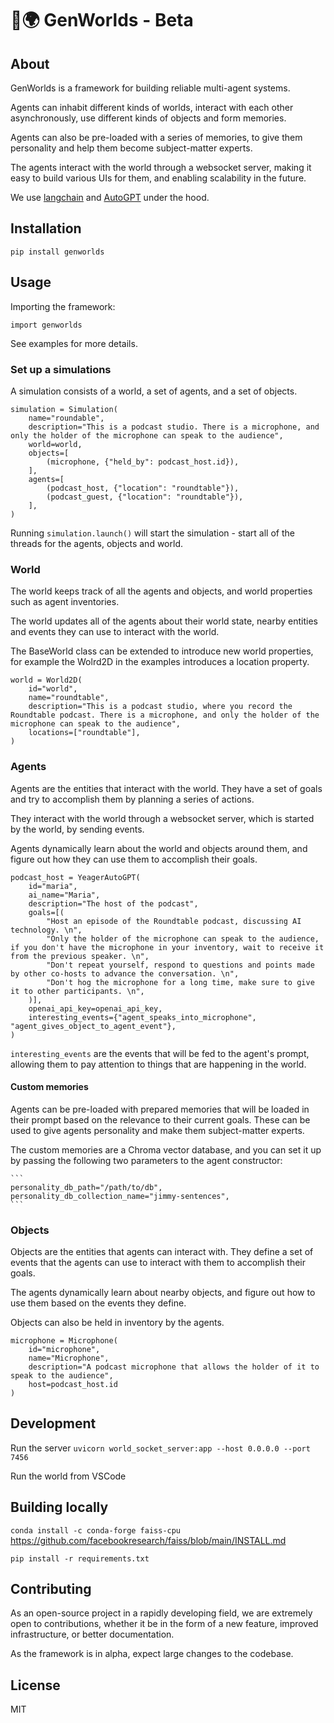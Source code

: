 # 🧬🌍 GenWorlds - Beta

## About

GenWorlds is a framework for building reliable multi-agent systems. 

Agents can inhabit different kinds of worlds, interact with each other asynchronously, use different kinds of objects and form memories.

Agents can also be pre-loaded with a series of memories, to give them personality and help them become subject-matter experts.

The agents interact with the world through a websocket server, making it easy to build various UIs for them, and enabling scalability in the future.

We use [langchain](https://python.langchain.com/en/latest/index.html) and [AutoGPT](https://github.com/Significant-Gravitas/Auto-GPT) under the hood.

## Installation

`pip install genworlds`

## Usage
Importing the framework:

```
import genworlds

```

See examples for more details.

### Set up a simulations

A simulation consists of a world, a set of agents, and a set of objects.

```
simulation = Simulation(
    name="roundable",
    description="This is a podcast studio. There is a microphone, and only the holder of the microphone can speak to the audience",
    world=world,
    objects=[
        (microphone, {"held_by": podcast_host.id}),
    ],
    agents=[
        (podcast_host, {"location": "roundtable"}),
        (podcast_guest, {"location": "roundtable"}),
    ],
)
```

Running `simulation.launch()` will start the simulation - start all of the threads for the agents, objects and world.

### World

The world keeps track of all the agents and objects, and world properties such as agent inventories.

The world updates all of the agents about their world state, nearby entities and events they can use to interact with the world.

The BaseWorld class can be extended to introduce new world properties, for example the Wolrd2D in the examples introduces a location property.

```
world = World2D(
    id="world",
    name="roundtable",
    description="This is a podcast studio, where you record the Roundtable podcast. There is a microphone, and only the holder of the microphone can speak to the audience",
    locations=["roundtable"],
)
```

### Agents

Agents are the entities that interact with the world. They have a set of goals and try to accomplish them by planning a series of actions.

They interact with the world through a websocket server, which is started by the world, by sending events.

Agents dynamically learn about the world and objects around them, and figure out how they can use them to accomplish their goals.

```
podcast_host = YeagerAutoGPT(
    id="maria",
    ai_name="Maria",
    description="The host of the podcast",
    goals=[(
        "Host an episode of the Roundtable podcast, discussing AI technology. \n",
        "Only the holder of the microphone can speak to the audience, if you don't have the microphone in your inventory, wait to receive it from the previous speaker. \n",
        "Don't repeat yourself, respond to questions and points made by other co-hosts to advance the conversation. \n",
        "Don't hog the microphone for a long time, make sure to give it to other participants. \n",
    )],
    openai_api_key=openai_api_key,
    interesting_events={"agent_speaks_into_microphone", "agent_gives_object_to_agent_event"},
)
```

`interesting_events` are the events that will be fed to the agent's prompt, allowing them to pay attention to things that are happening in the world.

#### Custom memories 

Agents can be pre-loaded with prepared memories that will be loaded in their prompt based on the relevance to their current goals. These can be used to give agents personality and make them subject-matter experts.

The custom memories are a Chroma vector database, and you can set it up by passing the following two parameters to the agent constructor:
    
    ```
    personality_db_path="/path/to/db",
    personality_db_collection_name="jimmy-sentences",
    ```

### Objects

Objects are the entities that agents can interact with. They define a set of events that the agents can use to interact with them to accomplish their goals.

The agents dynamically learn about nearby objects, and figure out how to use them based on the events they define.

Objects can also be held in inventory by the agents.

```
microphone = Microphone(
    id="microphone",
    name="Microphone",
    description="A podcast microphone that allows the holder of it to speak to the audience",
    host=podcast_host.id
)
```

## Development

Run the server
`uvicorn world_socket_server:app --host 0.0.0.0 --port 7456`

Run the world from VSCode

## Building locally

`conda install -c conda-forge faiss-cpu`
https://github.com/facebookresearch/faiss/blob/main/INSTALL.md

`pip install -r requirements.txt`


## Contributing

As an open-source project in a rapidly developing field, we are extremely open to contributions, whether it be in the form of a new feature, improved infrastructure, or better documentation.

As the framework is in alpha, expect large changes to the codebase.

## License

MIT
